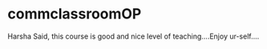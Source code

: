 # commclassroomOP

Harsha Said, this course is good and nice level of teaching....Enjoy ur-self....
